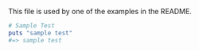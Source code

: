 This file is used by one of the examples in the README.

```ruby
# Sample Test
puts "sample test"
#=> sample test
```
